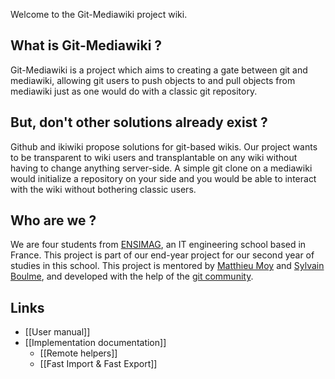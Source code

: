 Welcome to the Git-Mediawiki project wiki.

## What is Git-Mediawiki ?

Git-Mediawiki is a project which aims to creating a gate between git and mediawiki, allowing git users to push objects to and pull objects from mediawiki just as one would do with a classic git repository.

## But, don't other solutions already exist ?

Github and ikiwiki propose solutions for git-based wikis. Our project wants to be transparent to wiki users and transplantable on any wiki without having to change anything server-side. A simple git clone on a mediawiki would initialize a repository on your side and you would be able to interact with the wiki without bothering classic users.

## Who are we ?

We are four students from [ENSIMAG](http://www.ensimag.fr), an IT engineering school based in France. This project is part of our end-year project for our second year of studies in this school. This project is mentored by [Matthieu Moy](http://www-verimag.imag.fr/~moy/?lang=en) and [Sylvain Boulme](http://www-verimag.imag.fr/~boulme/), and developed with the help of the [git community](http://git.kernel.org/).

## Links

* [[User manual]]
* [[Implementation documentation]]
   * [[Remote helpers]]
   * [[Fast Import & Fast Export]]